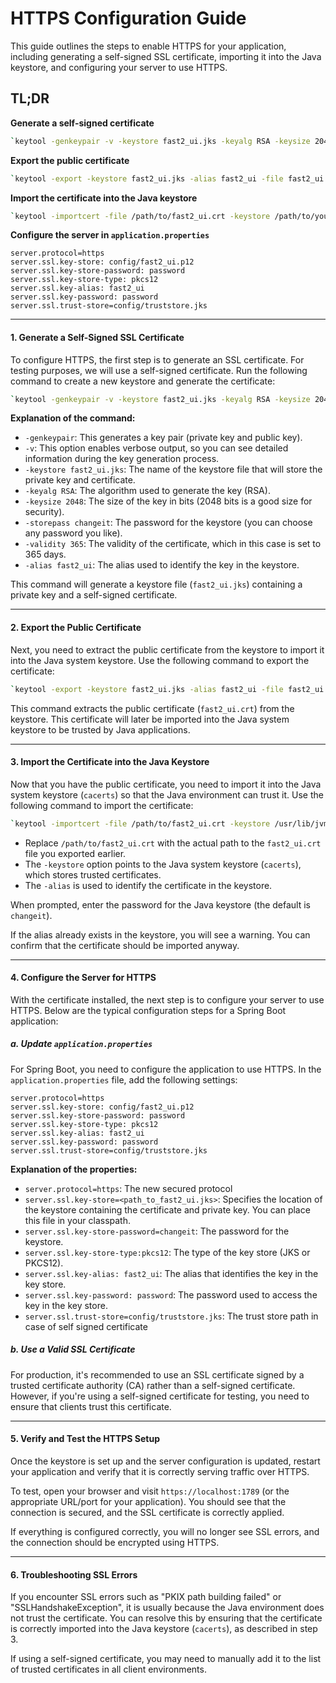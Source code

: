 # HTTPS Configuration Guide

This guide outlines the steps to enable HTTPS for your application, including generating a self-signed SSL certificate, importing it into the Java keystore, and configuring your server to use HTTPS.

## TL;DR

**Generate a self-signed certificate**

```bash
`keytool -genkeypair -v -keystore fast2_ui.jks -keyalg RSA -keysize 2048 -storepass changeit -validity 365 -alias fast2_ui` 
```

**Export the public certificate**

```bash
`keytool -export -keystore fast2_ui.jks -alias fast2_ui -file fast2_ui.crt -storepass changeit` 
```

**Import the certificate into the Java keystore**

```bash
`keytool -importcert -file /path/to/fast2_ui.crt -keystore /path/to/your/jdk/lib/security/cacerts -alias fast2_ui` 
```

**Configure the server in `application.properties`**
```properties
server.protocol=https
server.ssl.key-store: config/fast2_ui.p12
server.ssl.key-store-password: password
server.ssl.key-store-type: pkcs12
server.ssl.key-alias: fast2_ui
server.ssl.key-password: password
server.ssl.trust-store=config/truststore.jks
```
----------

#### 1. **Generate a Self-Signed SSL Certificate**
To configure HTTPS, the first step is to generate an SSL certificate. For testing purposes, we will use a self-signed certificate. Run the following command to create a new keystore and generate the certificate:

```bash
`keytool -genkeypair -v -keystore fast2_ui.jks -keyalg RSA -keysize 2048 -storepass changeit -validity 365 -alias fast2_ui`
```

**Explanation of the command:**
-   `-genkeypair`: This generates a key pair (private key and public key).
-   `-v`: This option enables verbose output, so you can see detailed information during the key generation process.
-   `-keystore fast2_ui.jks`: The name of the keystore file that will store the private key and certificate.
-   `-keyalg RSA`: The algorithm used to generate the key (RSA).
-   `-keysize 2048`: The size of the key in bits (2048 bits is a good size for security).
-   `-storepass changeit`: The password for the keystore (you can choose any password you like).
-   `-validity 365`: The validity of the certificate, which in this case is set to 365 days.
-   `-alias fast2_ui`: The alias used to identify the key in the keystore.

This command will generate a keystore file (`fast2_ui.jks`) containing a private key and a self-signed certificate.

----------

#### 2. **Export the Public Certificate**
Next, you need to extract the public certificate from the keystore to import it into the Java system keystore. Use the following command to export the certificate:

```bash
`keytool -export -keystore fast2_ui.jks -alias fast2_ui -file fast2_ui.crt -storepass changeit`
```
This command extracts the public certificate (`fast2_ui.crt`) from the keystore. This certificate will later be imported into the Java system keystore to be trusted by Java applications.

----------

#### 3. **Import the Certificate into the Java Keystore**
Now that you have the public certificate, you need to import it into the Java system keystore (`cacerts`) so that the Java environment can trust it. Use the following command to import the certificate:

```bash
`keytool -importcert -file /path/to/fast2_ui.crt -keystore /usr/lib/jvm/java-11-openjdk-amd64/lib/security/cacerts -alias fast2_ui` 
```

-   Replace `/path/to/fast2_ui.crt` with the actual path to the `fast2_ui.crt` file you exported earlier.
-   The `-keystore` option points to the Java system keystore (`cacerts`), which stores trusted certificates.
-   The `-alias` is used to identify the certificate in the keystore.

When prompted, enter the password for the Java keystore (the default is `changeit`).

If the alias already exists in the keystore, you will see a warning. You can confirm that the certificate should be imported anyway.

----------

#### 4. **Configure the Server for HTTPS**
With the certificate installed, the next step is to configure your server to use HTTPS. Below are the typical configuration steps for a Spring Boot application:

##### a. **Update `application.properties`**
For Spring Boot, you need to configure the application to use HTTPS. In the `application.properties` file, add the following settings:

```properties
server.protocol=https
server.ssl.key-store: config/fast2_ui.p12
server.ssl.key-store-password: password
server.ssl.key-store-type: pkcs12
server.ssl.key-alias: fast2_ui
server.ssl.key-password: password
server.ssl.trust-store=config/truststore.jks
```

**Explanation of the properties:**
- `server.protocol=https`: The new secured protocol 
- `server.ssl.key-store=<path_to_fast2_ui.jks>`: Specifies the location of the keystore containing the certificate and private key. You can place this file in your classpath.
-   `server.ssl.key-store-password=changeit`: The password for the keystore.
-   `server.ssl.key-store-type:pkcs12`: The type of the key store (JKS or PKCS12).
- `server.ssl.key-alias: fast2_ui`: The alias that identifies the key in the key store.
- `server.ssl.key-password: password`: The password used to access the key in the key store.
- `server.ssl.trust-store=config/truststore.jks`: The trust store path in case of self signed certificate


##### b. Use a Valid SSL Certificate
For production, it's recommended to use an SSL certificate signed by a trusted certificate authority (CA) rather than a self-signed certificate. However, if you're using a self-signed certificate for testing, you need to ensure that clients trust this certificate.

----------

#### 5. **Verify and Test the HTTPS Setup**
Once the keystore is set up and the server configuration is updated, restart your application and verify that it is correctly serving traffic over HTTPS.

To test, open your browser and visit `https://localhost:1789` (or the appropriate URL/port for your application). You should see that the connection is secured, and the SSL certificate is correctly applied.

If everything is configured correctly, you will no longer see SSL errors, and the connection should be encrypted using HTTPS.

----------

#### 6. **Troubleshooting SSL Errors**

If you encounter SSL errors such as "PKIX path building failed" or "SSLHandshakeException", it is usually because the Java environment does not trust the certificate. You can resolve this by ensuring that the certificate is correctly imported into the Java keystore (`cacerts`), as described in step 3.

If using a self-signed certificate, you may need to manually add it to the list of trusted certificates in all client environments.